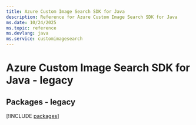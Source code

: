 ```yaml
---
title: Azure Custom Image Search SDK for Java
description: Reference for Azure Custom Image Search SDK for Java
ms.date: 10/24/2025
ms.topic: reference
ms.devlang: java
ms.service: customimagesearch
---
```

# Azure Custom Image Search SDK for Java - legacy
## Packages - legacy
[!INCLUDE [packages](custom-image-search-index.md)]